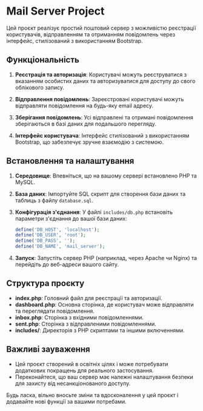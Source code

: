 # Mail Server Project

Цей проєкт реалізує простий поштовий сервер з можливістю реєстрації користувачів, відправленням та отриманням повідомлень через інтерфейс, стилізований з використанням Bootstrap.

## Функціональність

1. **Реєстрація та авторизація**: Користувачі можуть реєструватися з вказанням особистих даних та авторизуватися для доступу до свого облікового запису.

2. **Відправлення повідомлень**: Зареєстровані користувачі можуть відправляти повідомлення на будь-яку email адресу.

3. **Зберігання повідомлень**: Усі відправлені та отримані повідомлення зберігаються в базі даних для подальшого перегляду.

4. **Інтерфейс користувача**: Інтерфейс стилізований з використанням Bootstrap, що забезпечує зручне взаємодію з системою.

## Встановлення та налаштування

1. **Середовище**: Впевніться, що на вашому сервері встановлено PHP та MySQL.

2. **База даних**: Імпортуйте SQL скрипт для створення бази даних та таблиць з файлу `database.sql`.

3. **Конфігурація з'єднання**: У файлі `includes/db.php` встановіть параметри з'єднання до вашої бази даних:

    ```php
    define('DB_HOST', 'localhost');
    define('DB_USER', 'root');
    define('DB_PASS', '');
    define('DB_NAME', 'mail_server');
    ```

4. **Запуск**: Запустіть сервер PHP (наприклад, через Apache чи Nginx) та перейдіть до веб-адреси вашого сайту.

## Структура проєкту

- **index.php**: Головний файл для реєстрації та авторизації.
- **dashboard.php**: Основна сторінка, де користувач може відправляти та переглядати повідомлення.
- **inbox.php**: Сторінка з вхідними повідомленнями.
- **sent.php**: Сторінка з відправленими повідомленнями.
- **includes/**: Директорія з PHP скриптами та іншими включеннями.

## Важливі зауваження

- Цей проєкт створений в освітніх цілях і може потребувати додаткових покращень для реального застосування.
- Переконайтеся, що ваш сервер має належні налаштування безпеки для захисту від несанкціонованого доступу.

Будь ласка, вільно вносьте зміни та вдосконалення у цей проєкт і додавайте нові функції за вашими потребами.

